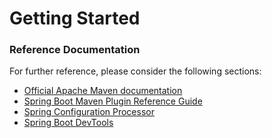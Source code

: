 # Getting Started

### Reference Documentation
For further reference, please consider the following sections:

* [Official Apache Maven documentation](https://maven.apache.org/guides/index.html)
* [Spring Boot Maven Plugin Reference Guide](https://docs.spring.io/spring-boot/docs/2.2.10.BUILD-SNAPSHOT/maven-plugin/)
* [Spring Configuration Processor](https://docs.spring.io/spring-boot/docs/2.3.3.RELEASE/reference/htmlsingle/#configuration-metadata-annotation-processor)
* [Spring Boot DevTools](https://docs.spring.io/spring-boot/docs/2.3.3.RELEASE/reference/htmlsingle/#using-boot-devtools)

